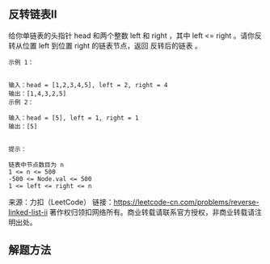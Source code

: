 ## 反转链表II
给你单链表的头指针 head 和两个整数 left 和 right ，其中 left <= right 。请你反转从位置 left 到位置 right 的链表节点，返回 反转后的链表 。

    
    示例 1：
    
    
    输入：head = [1,2,3,4,5], left = 2, right = 4
    输出：[1,4,3,2,5]
    示例 2：
    
    输入：head = [5], left = 1, right = 1
    输出：[5]
    
    
    提示：
    
    链表中节点数目为 n
    1 <= n <= 500
    -500 <= Node.val <= 500
    1 <= left <= right <= n
    

来源：力扣（LeetCode）
链接：https://leetcode-cn.com/problems/reverse-linked-list-ii
著作权归领扣网络所有。商业转载请联系官方授权，非商业转载请注明出处。

## 解题方法

